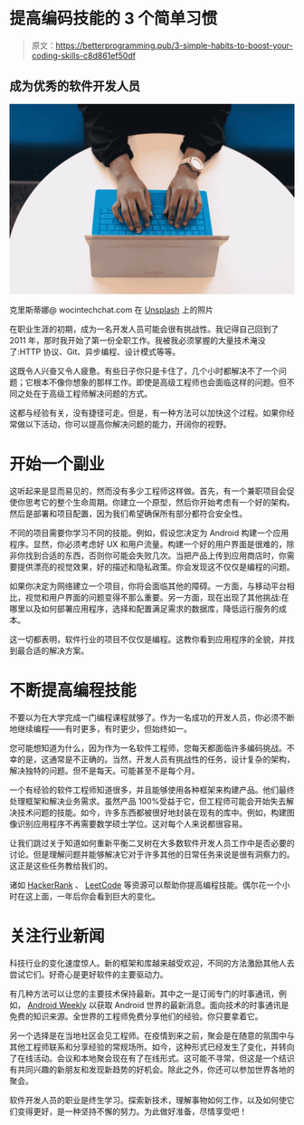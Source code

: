# 提高编码技能的 3 个简单习惯

> 原文：<https://betterprogramming.pub/3-simple-habits-to-boost-your-coding-skills-c8d861ef50df>

## 成为优秀的软件开发人员

![](img/d51ccf7f1b334e2a5c4a6726e473d019.png)

克里斯蒂娜@ wocintechchat.com 在 [Unsplash](https://unsplash.com?utm_source=medium&utm_medium=referral) 上的照片

在职业生涯的初期，成为一名开发人员可能会很有挑战性。我记得自己回到了 2011 年，那时我开始了第一份全职工作。我被我必须掌握的大量技术淹没了:HTTP 协议、Git、异步编程、设计模式等等。

这既令人兴奋又令人疲惫。有些日子你只是卡住了，几个小时都解决不了一个问题；它根本不像你想象的那样工作。即使是高级工程师也会面临这样的问题。但不同之处在于高级工程师解决问题的方式。

这都与经验有关，没有捷径可走。但是，有一种方法可以加快这个过程。如果你经常做以下活动，你可以提高你解决问题的能力，开阔你的视野。

# 开始一个副业

这听起来是显而易见的，然而没有多少工程师这样做。首先，有一个兼职项目会促使你思考它的整个生命周期。你建立一个原型，然后你开始考虑有一个好的架构。然后是部署和项目配置，因为我们希望确保所有部分都符合安全性。

不同的项目需要你学习不同的技能。例如，假设您决定为 Android 构建一个应用程序。显然，你必须考虑好 UX 和用户流量。构建一个好的用户界面是很难的，除非你找到合适的东西，否则你可能会失败几次。当把产品上传到应用商店时，你需要提供漂亮的视觉效果，好的描述和隐私政策。你会发现这不仅仅是编程的问题。

如果你决定为网络建立一个项目，你将会面临其他的障碍。一方面，与移动平台相比，视觉和用户界面的问题变得不那么重要。另一方面，现在出现了其他挑战:在哪里以及如何部署应用程序，选择和配置满足需求的数据库，降低运行服务的成本。

这一切都表明，软件行业的项目不仅仅是编程。这教你看到应用程序的全貌，并找到最合适的解决方案。

# 不断提高编程技能

不要以为在大学完成一门编程课程就够了。作为一名成功的开发人员，你必须不断地继续编程——有时更多，有时更少，但始终如一。

您可能想知道为什么，因为作为一名软件工程师，您每天都面临许多编码挑战。不幸的是，这通常是不正确的。当然，开发人员有挑战性的任务，设计复杂的架构，解决独特的问题。但不是每天。可能甚至不是每个月。

一个有经验的软件工程师知道很多，并且能够使用各种框架来构建产品。他们最终处理框架和解决业务需求。虽然产品 100%受益于它，但工程师可能会开始失去解决技术问题的技能。如今，许多东西都被很好地封装在现有的库中。例如，构建图像识别应用程序不再需要数学硕士学位。这对每个人来说都很容易。

让我们跳过关于知道如何重新平衡二叉树在大多数软件开发人员工作中是否必要的讨论。但是理解问题并能够解决它对于许多其他的日常任务来说是很有洞察力的。这正是这些任务教给我们的。

诸如 [HackerRank](https://www.hackerrank.com/) 、 [LeetCode](https://leetcode.com/) 等资源可以帮助你提高编程技能。偶尔花一个小时在这上面，一年后你会看到巨大的变化。

# 关注行业新闻

科技行业的变化速度惊人。新的框架和库越来越受欢迎，不同的方法激励其他人去尝试它们。好奇心是更好软件的主要驱动力。

有几种方法可以让您的主要技术保持最新。其中之一是订阅专门的时事通讯，例如， [Android Weekly](https://androidweekly.net/) 以获取 Android 世界的最新消息。面向技术的时事通讯是免费的知识来源。全世界的工程师免费分享他们的经验。你只要拿着它。

另一个选择是在当地社区会见工程师。在疫情到来之前，聚会是在随意的氛围中与其他工程师联系和分享经验的常规场所。如今，这种形式已经发生了变化，并转向了在线活动。会议和本地聚会现在有了在线形式。这可能不寻常，但这是一个结识有共同兴趣的新朋友和发现新趋势的好机会。除此之外，你还可以参加世界各地的聚会。

软件开发人员的职业是终生学习。探索新技术，理解事物如何工作，以及如何使它们变得更好，是一种坚持不懈的努力。为此做好准备，尽情享受吧！